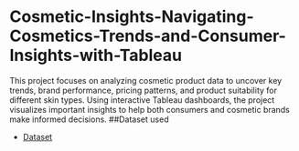 # Cosmetic-Insights-Navigating-Cosmetics-Trends-and-Consumer-Insights-with-Tableau
This project focuses on analyzing cosmetic product data to uncover key trends, brand performance, pricing patterns, and product suitability for different skin types. Using interactive Tableau dashboards, the project visualizes important insights to help both consumers and cosmetic brands make informed decisions.
##Dataset used 
- <a href="https://github.com/MankuRajesh/Cosmetic-Insights-Navigating-Cosmetics-Trends-and-Consumer-Insights-with-Tableau/blob/main/Cosmetic%20Insight%20Navigating%20Cosmetic%20Trends%20and%20Consumer%20Insights%20with%20Tableau.pdf">Dataset</a>

